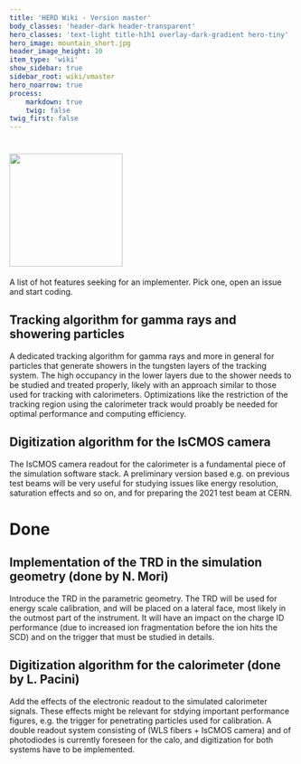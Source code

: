 ```yaml
---
title: 'HERD Wiki - Version master'
body_classes: 'header-dark header-transparent'
hero_classes: 'text-light title-h1h1 overlay-dark-gradient hero-tiny'
hero_image: mountain_short.jpg
header_image_height: 10
item_type: 'wiki'
show_sidebar: true
sidebar_root: wiki/vmaster
hero_noarrow: true
process:
    markdown: true
    twig: false
twig_first: false
---
```


# <img src="https://images-na.ssl-images-amazon.com/images/I/61mvCqNQjwL._AC_.jpg" width="200">

A list of hot features seeking for an implementer. Pick one, open an issue and start coding.

## Tracking algorithm for gamma rays and showering particles
A dedicated tracking algorithm for gamma rays and more in general for particles that generate showers in the
tungsten layers of the tracking system. The high occupancy in the lower layers due to the shower needs to be
studied and treated properly, likely with an approach similar to those used for tracking with calorimeters.
Optimizations like the restriction of the tracking region using the calorimeter track would proably be
needed for optimal performance and computing efficiency.

## Digitization algorithm for the IsCMOS camera
The IsCMOS camera readout for the calorimeter is a fundamental piece of the simulation software stack.
A preliminary version based e.g. on previous test beams will be very useful for studying issues like energy
resolution, saturation effects and so on, and for preparing the 2021 test beam at CERN.

# Done

## Implementation of the TRD in the simulation geometry (done by N. Mori)
Introduce the TRD in the parametric geometry. The TRD will be used for energy scale calibration, and will be placed 
on a lateral face, most likely in the outmost part of the instrument. It will have an impact on the charge ID 
performance (due to increased ion fragmentation before the ion hits the SCD) and on the trigger that must be studied in details.

## Digitization algorithm for the calorimeter (done by L. Pacini)
Add the effects of the electronic readout to the simulated calorimeter signals. These effects might be relevant
for stdying important performance figures, e.g. the trigger for penetrating particles used for calibration. A
double readout system consisting of (WLS fibers + IsCMOS camera) and of photodiodes is currently foreseen for
the calo, and digitization for both systems have to be implemented.
